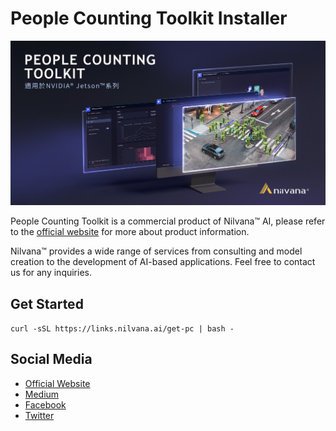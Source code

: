 # People Counting Toolkit Installer

![](assets/edm.jpg)

People Counting Toolkit is a commercial product of Nilvana™ AI, please refer to the [official website](https://nilvana.tw/products/people-counting-toolkit) for more about product information.

Nilvana™ provides a wide range of services from consulting and model creation to the development of AI-based applications. Feel free to contact us for any inquiries.

## Get Started

`curl -sSL https://links.nilvana.ai/get-pc | bash -`

## Social Media

- [Official Website](https://nilvana.ai)
- [Medium](https://medium.com/hello-nilvana)
- [Facebook](https://www.facebook.com/nilvanaAI/)
- [Twitter](https://twitter.com/nilvana_ai)